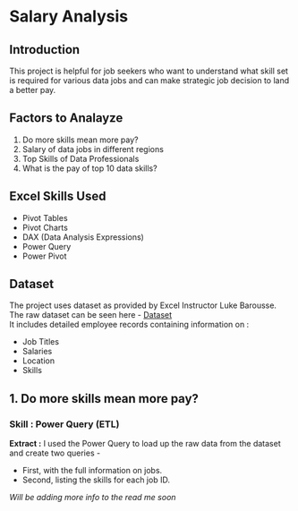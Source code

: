 # Salary Analysis  
## Introduction  
This project is helpful for job seekers who want to understand what skill set is required for various data jobs and can make strategic job decision to land a better pay.  
## Factors to Analayze  
1. Do more skills mean more pay?
2. Salary of data jobs in different regions
3. Top Skills of Data Professionals
4. What is the pay of top 10 data skills?
## Excel Skills Used  

- Pivot Tables
- Pivot Charts
- DAX (Data Analysis Expressions)
- Power Query
- Power Pivot

## Dataset  

The project uses dataset as provided by Excel Instructor Luke Barousse. The raw dataset can be seen here - [Dataset](Datasets)  
It includes detailed employee records containing information on :  
- Job Titles
- Salaries
- Location
- Skills

## 1. Do more skills mean more pay?
### Skill : Power Query (ETL)  
**Extract :** I used the Power Query to load up the raw data from the dataset and create two queries -  
- First, with the full information on jobs.
- Second, listing the skills for  each job ID.

*Will be adding more info to the read me soon*
